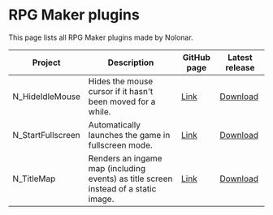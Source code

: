 # RPG Maker plugins
This page lists all RPG Maker plugins made by Nolonar.

| Project           | Description                                                                         | GitHub page               | Latest release                        |
| ----------------- | ----------------------------------------------------------------------------------- | ------------------------- | ------------------------------------- |
| N_HideIdleMouse   | Hides the mouse cursor if it hasn't been moved for a while.                         | [Link][N_HideIdleMouse]   | [Download][N_HideIdleMouse_release]   |
| N_StartFullscreen | Automatically launches the game in fullscreen mode.                                 | [Link][N_StartFullscreen] | [Download][N_StartFullscreen_release] |
| N_TitleMap        | Renders an ingame map (including events) as title screen instead of a static image. | [Link][N_TitleMap]        | [Download][N_TitleMap_release]        |

  [N_HideIdleMouse]: https://github.com/Nolonar/RM_Plugins-HideIdleMouse
  [N_HideIdleMouse_release]: https://github.com/Nolonar/RM_Plugins-HideIdleMouse/releases/latest/download/N_HideIdleMouse.js

  [N_StartFullscreen]: https://github.com/Nolonar/RM_Plugins-StartFullscreen
  [N_StartFullscreen_release]: https://github.com/Nolonar/RM_Plugins-StartFullscreen/releases/latest/download/N_StartFullscreen.js

  [N_TitleMap]: https://github.com/Nolonar/RM_Plugins-TitleMap
  [N_TitleMap_release]: https://github.com/Nolonar/RM_Plugins-TitleMap/releases/latest/download/N_TitleMap.js
